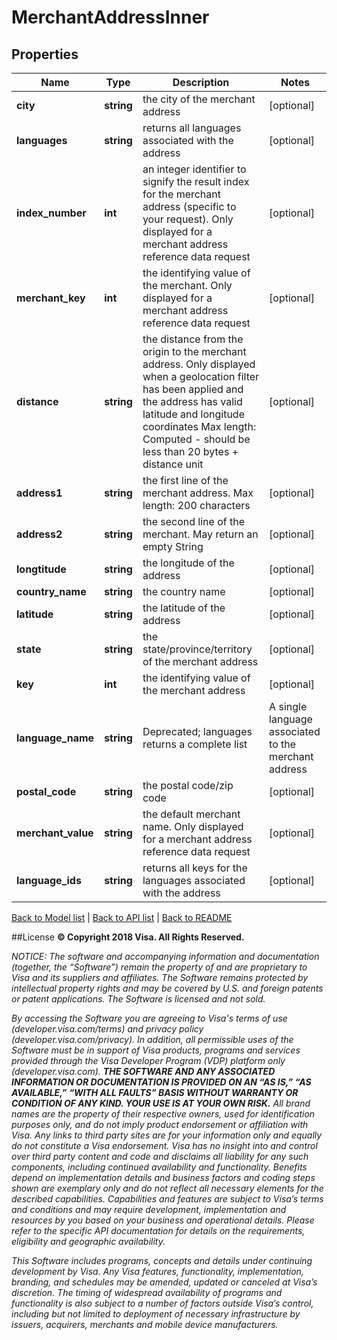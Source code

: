 # MerchantAddressInner

## Properties
Name | Type | Description | Notes
------------ | ------------- | ------------- | -------------
**city** | **string** | the city of the merchant address | [optional] 
**languages** | **string** | returns all languages associated with the address | [optional] 
**index_number** | **int** | an integer identifier to signify the result index for the merchant address (specific to your request). Only displayed for a merchant address reference data request | [optional] 
**merchant_key** | **int** | the identifying value of the merchant. Only displayed for a merchant address reference data request | [optional] 
**distance** | **string** | the distance from the origin to the merchant address. Only displayed when a geolocation filter has been applied and the address has valid latitude and longitude coordinates Max length: Computed - should be less than 20 bytes + distance unit | [optional] 
**address1** | **string** | the first line of the merchant address. Max length: 200 characters | [optional] 
**address2** | **string** | the second line of the merchant. May return an empty String | [optional] 
**longtitude** | **string** | the longitude of the address | [optional] 
**country_name** | **string** | the country name | [optional] 
**latitude** | **string** | the latitude of the address | [optional] 
**state** | **string** | the state/province/territory of the merchant address | [optional] 
**key** | **int** | the identifying value of the merchant address | [optional] 
**language_name** | **string** | Deprecated; languages returns a complete list | A single language associated to the merchant address | [optional] 
**postal_code** | **string** | the postal code/zip code | [optional] 
**merchant_value** | **string** | the default merchant name. Only displayed for a merchant address reference data request | [optional] 
**language_ids** | **string** | returns all keys for the languages associated with the address | [optional] 

[Back to Model list](../../README.md#documentation-for-models)   |   [Back to API list](../../README.md#documentation-for-api-endpoints)   |   [Back to README](../../README.md)



##License
**© Copyright 2018 Visa. All Rights Reserved.**

*NOTICE: The software and accompanying information and documentation (together, the “Software”) remain the property of
and are proprietary to Visa and its suppliers and affiliates. The Software remains protected by intellectual property
rights and may be covered by U.S. and foreign patents or patent applications. The Software is licensed and not sold.*

*By accessing the Software you are agreeing to Visa's terms of use (developer.visa.com/terms) and privacy policy (developer.visa.com/privacy).
In addition, all permissible uses of the Software must be in support of Visa products, programs and services provided
through the Visa Developer Program (VDP) platform only (developer.visa.com). **THE SOFTWARE AND ANY ASSOCIATED
INFORMATION OR DOCUMENTATION IS PROVIDED ON AN “AS IS,” “AS AVAILABLE,” “WITH ALL FAULTS” BASIS WITHOUT WARRANTY OR
CONDITION OF ANY KIND. YOUR USE IS AT YOUR OWN RISK.** All brand names are the property of their respective owners, used for identification purposes only, and do not imply
product endorsement or affiliation with Visa. Any links to third party sites are for your information only and equally
do not constitute a Visa endorsement. Visa has no insight into and control over third party content and code and disclaims
all liability for any such components, including continued availability and functionality. Benefits depend on implementation
details and business factors and coding steps shown are exemplary only and do not reflect all necessary elements for the
described capabilities. Capabilities and features are subject to Visa’s terms and conditions and may require development,
implementation and resources by you based on your business and operational details. Please refer to the specific
API documentation for details on the requirements, eligibility and geographic availability.*

*This Software includes programs, concepts and details under continuing development by Visa. Any Visa features,
functionality, implementation, branding, and schedules may be amended, updated or canceled at Visa’s discretion.
The timing of widespread availability of programs and functionality is also subject to a number of factors outside Visa’s control,
including but not limited to deployment of necessary infrastructure by issuers, acquirers, merchants and mobile device manufacturers.*